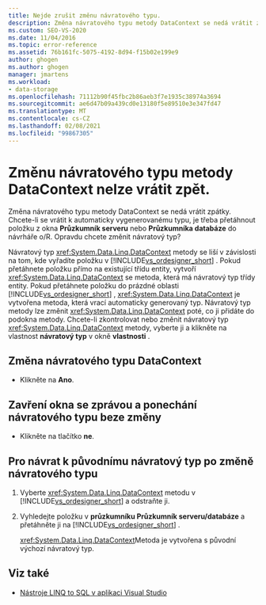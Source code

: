 ```yaml
---
title: Nejde zrušit změnu návratového typu.
description: Změna návratového typu metody DataContext se nedá vrátit zpátky. Zobrazit informace o této zprávě aplikace Visual Studio Návrhář relací objektů (Návrhář O/R).
ms.custom: SEO-VS-2020
ms.date: 11/04/2016
ms.topic: error-reference
ms.assetid: 76b161fc-5075-4192-8d94-f15b02e199e9
author: ghogen
ms.author: ghogen
manager: jmartens
ms.workload:
- data-storage
ms.openlocfilehash: 71112b90f45fbc2b86aeb3f7e1935c38974a3694
ms.sourcegitcommit: ae6d47b09a439cd0e13180f5e89510e3e347fd47
ms.translationtype: MT
ms.contentlocale: cs-CZ
ms.lasthandoff: 02/08/2021
ms.locfileid: "99867305"
---
```

# <a name="changing-the-return-type-of-a-datacontext-method-cannot-be-undone"></a>Změnu návratového typu metody DataContext nelze vrátit zpět.

Změna návratového typu metody DataContext se nedá vrátit zpátky. Chcete-li se vrátit k automaticky vygenerovanému typu, je třeba přetáhnout položku z okna **Průzkumník serveru** nebo **Průzkumníka databáze** do návrháře o/R. Opravdu chcete změnit návratový typ?

Návratový typ <xref:System.Data.Linq.DataContext> metody se liší v závislosti na tom, kde vyřadíte položku v [!INCLUDE[vs_ordesigner_short](../data-tools/includes/vs_ordesigner_short_md.md)] . Pokud přetáhnete položku přímo na existující třídu entity, vytvoří <xref:System.Data.Linq.DataContext> se metoda, která má návratový typ třídy entity. Pokud přetáhnete položku do prázdné oblasti [!INCLUDE[vs_ordesigner_short](../data-tools/includes/vs_ordesigner_short_md.md)] , <xref:System.Data.Linq.DataContext> je vytvořena metoda, která vrací automaticky generovaný typ. Návratový typ metody lze změnit <xref:System.Data.Linq.DataContext> poté, co ji přidáte do podokna metody. Chcete-li zkontrolovat nebo změnit návratový typ <xref:System.Data.Linq.DataContext> metody, vyberte ji a klikněte na vlastnost **návratový typ** v okně **vlastnosti** .

## <a name="to-change-the-return-type-of-a-datacontext"></a>Změna návratového typu DataContext

- Klikněte na **Ano**.

## <a name="to-exit-the-message-box-and-leave-the-return-type-unchanged"></a>Zavření okna se zprávou a ponechání návratového typu beze změny

- Klikněte na tlačítko **ne**.

## <a name="to-revert-to-the-original-return-type-after-changing-the-return-type"></a>Pro návrat k původnímu návratový typ po změně návratového typu

1. Vyberte <xref:System.Data.Linq.DataContext> metodu v [!INCLUDE[vs_ordesigner_short](../data-tools/includes/vs_ordesigner_short_md.md)] a odstraňte ji.

2. Vyhledejte položku v **průzkumníku Průzkumník serveru/databáze** a přetáhněte ji na [!INCLUDE[vs_ordesigner_short](../data-tools/includes/vs_ordesigner_short_md.md)] .

    <xref:System.Data.Linq.DataContext>Metoda je vytvořena s původní výchozí návratový typ.

## <a name="see-also"></a>Viz také

- [Nástroje LINQ to SQL v aplikaci Visual Studio](../data-tools/linq-to-sql-tools-in-visual-studio2.md)